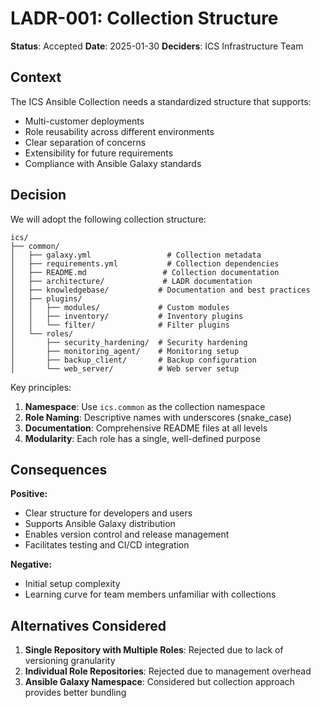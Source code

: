 # LADR-001: Collection Structure

**Status**: Accepted
**Date**: 2025-01-30
**Deciders**: ICS Infrastructure Team

## Context

The ICS Ansible Collection needs a standardized structure that supports:
- Multi-customer deployments
- Role reusability across different environments
- Clear separation of concerns
- Extensibility for future requirements
- Compliance with Ansible Galaxy standards

## Decision

We will adopt the following collection structure:

```
ics/
├── common/
│   ├── galaxy.yml                 # Collection metadata
│   ├── requirements.yml           # Collection dependencies
│   ├── README.md                 # Collection documentation
│   ├── architecture/             # LADR documentation
│   ├── knowledgebase/           # Documentation and best practices
│   ├── plugins/
│   │   ├── modules/             # Custom modules
│   │   ├── inventory/           # Inventory plugins
│   │   └── filter/              # Filter plugins
│   └── roles/
│       ├── security_hardening/  # Security hardening
│       ├── monitoring_agent/    # Monitoring setup
│       ├── backup_client/       # Backup configuration
│       └── web_server/          # Web server setup
```

Key principles:
1. **Namespace**: Use `ics.common` as the collection namespace
2. **Role Naming**: Descriptive names with underscores (snake_case)
3. **Documentation**: Comprehensive README files at all levels
4. **Modularity**: Each role has a single, well-defined purpose

## Consequences

**Positive:**
- Clear structure for developers and users
- Supports Ansible Galaxy distribution
- Enables version control and release management
- Facilitates testing and CI/CD integration

**Negative:**
- Initial setup complexity
- Learning curve for team members unfamiliar with collections

## Alternatives Considered

1. **Single Repository with Multiple Roles**: Rejected due to lack of versioning granularity
2. **Individual Role Repositories**: Rejected due to management overhead
3. **Ansible Galaxy Namespace**: Considered but collection approach provides better bundling

